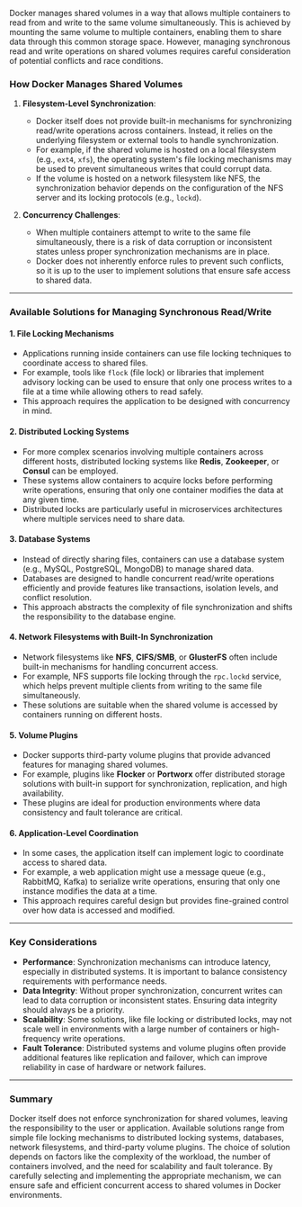 Docker manages shared volumes in a way that allows multiple containers to read from and write to the same volume simultaneously. This is achieved by mounting the same volume to multiple containers, enabling them to share data through this common storage space. However, managing synchronous read and write operations on shared volumes requires careful consideration of potential conflicts and race conditions.

### **How Docker Manages Shared Volumes**
1. **Filesystem-Level Synchronization**:
   - Docker itself does not provide built-in mechanisms for synchronizing read/write operations across containers. Instead, it relies on the underlying filesystem or external tools to handle synchronization.
   - For example, if the shared volume is hosted on a local filesystem (e.g., `ext4`, `xfs`), the operating system's file locking mechanisms may be used to prevent simultaneous writes that could corrupt data.
   - If the volume is hosted on a network filesystem like NFS, the synchronization behavior depends on the configuration of the NFS server and its locking protocols (e.g., `lockd`).

2. **Concurrency Challenges**:
   - When multiple containers attempt to write to the same file simultaneously, there is a risk of data corruption or inconsistent states unless proper synchronization mechanisms are in place.
   - Docker does not inherently enforce rules to prevent such conflicts, so it is up to the user to implement solutions that ensure safe access to shared data.

---

### **Available Solutions for Managing Synchronous Read/Write**

#### 1. **File Locking Mechanisms**
   - Applications running inside containers can use file locking techniques to coordinate access to shared files.
   - For example, tools like `flock` (file lock) or libraries that implement advisory locking can be used to ensure that only one process writes to a file at a time while allowing others to read safely.
   - This approach requires the application to be designed with concurrency in mind.

#### 2. **Distributed Locking Systems**
   - For more complex scenarios involving multiple containers across different hosts, distributed locking systems like **Redis**, **Zookeeper**, or **Consul** can be employed.
   - These systems allow containers to acquire locks before performing write operations, ensuring that only one container modifies the data at any given time.
   - Distributed locks are particularly useful in microservices architectures where multiple services need to share data.

#### 3. **Database Systems**
   - Instead of directly sharing files, containers can use a database system (e.g., MySQL, PostgreSQL, MongoDB) to manage shared data.
   - Databases are designed to handle concurrent read/write operations efficiently and provide features like transactions, isolation levels, and conflict resolution.
   - This approach abstracts the complexity of file synchronization and shifts the responsibility to the database engine.

#### 4. **Network Filesystems with Built-In Synchronization**
   - Network filesystems like **NFS**, **CIFS/SMB**, or **GlusterFS** often include built-in mechanisms for handling concurrent access.
   - For example, NFS supports file locking through the `rpc.lockd` service, which helps prevent multiple clients from writing to the same file simultaneously.
   - These solutions are suitable when the shared volume is accessed by containers running on different hosts.

#### 5. **Volume Plugins**
   - Docker supports third-party volume plugins that provide advanced features for managing shared volumes.
   - For example, plugins like **Flocker** or **Portworx** offer distributed storage solutions with built-in support for synchronization, replication, and high availability.
   - These plugins are ideal for production environments where data consistency and fault tolerance are critical.

#### 6. **Application-Level Coordination**
   - In some cases, the application itself can implement logic to coordinate access to shared data.
   - For example, a web application might use a message queue (e.g., RabbitMQ, Kafka) to serialize write operations, ensuring that only one instance modifies the data at a time.
   - This approach requires careful design but provides fine-grained control over how data is accessed and modified.

---

### **Key Considerations**
- **Performance**: Synchronization mechanisms can introduce latency, especially in distributed systems. It is important to balance consistency requirements with performance needs.
- **Data Integrity**: Without proper synchronization, concurrent writes can lead to data corruption or inconsistent states. Ensuring data integrity should always be a priority.
- **Scalability**: Some solutions, like file locking or distributed locks, may not scale well in environments with a large number of containers or high-frequency write operations.
- **Fault Tolerance**: Distributed systems and volume plugins often provide additional features like replication and failover, which can improve reliability in case of hardware or network failures.

---

### **Summary**
Docker itself does not enforce synchronization for shared volumes, leaving the responsibility to the user or application. Available solutions range from simple file locking mechanisms to distributed locking systems, databases, network filesystems, and third-party volume plugins. The choice of solution depends on factors like the complexity of the workload, the number of containers involved, and the need for scalability and fault tolerance. By carefully selecting and implementing the appropriate mechanism, we can ensure safe and efficient concurrent access to shared volumes in Docker environments.